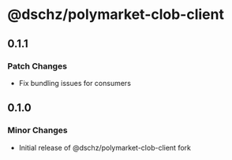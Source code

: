 # @dschz/polymarket-clob-client

## 0.1.1

### Patch Changes

- Fix bundling issues for consumers

## 0.1.0

### Minor Changes

- Initial release of @dschz/polymarket-clob-client fork
